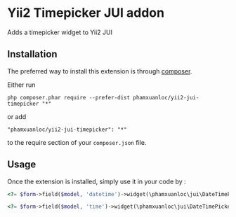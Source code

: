 Yii2 Timepicker JUI addon
=========================
Adds a timepicker widget to Yii2 JUI

Installation
------------

The preferred way to install this extension is through [composer](http://getcomposer.org/download/).

Either run

```
php composer.phar require --prefer-dist phamxuanloc/yii2-jui-timepicker "*"
```

or add

```
"phamxuanloc/yii2-jui-timepicker": "*"
```

to the require section of your `composer.json` file.


Usage
-----

Once the extension is installed, simply use it in your code by  :

```php
<?= $form->field($model, 'datetime')->widget(\phamxuanloc\jui\DateTimePicker::className()) ?>
```

```php
<?= $form->field($model, 'time')->widget(\phamxuanloc\jui\DateTimePicker::className(), ['timeOnly' => true]) ?>
```